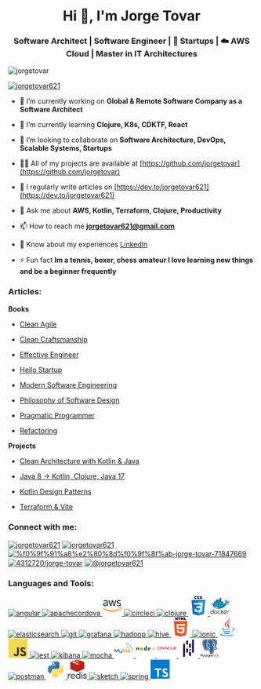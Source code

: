 <h1 align="center">Hi 👋, I'm Jorge Tovar</h1>
<h3 align="center">Software Architect | Software Engineer | 🚀 Startups | ☁️ AWS Cloud | Master in IT Architectures</h3>

<p align="left"> <img src="https://komarev.com/ghpvc/?username=jorgetovar&label=Profile%20views&color=0e75b6&style=flat" alt="jorgetovar" /> </p>

<p align="left"> <a href="https://twitter.com/jorgetovar621" target="blank"><img src="https://img.shields.io/twitter/follow/jorgetovar621?logo=twitter&style=for-the-badge" alt="jorgetovar621" /></a> </p>

- 🔭 I’m currently working on **Global & Remote Software Company as a Software Architect**

- 🌱 I’m currently learning **Clojure, K8s, CDKTF, React**

- 👯 I’m looking to collaborate on **Software Architecture, DevOps, Scalable Systems, Startups**

- 👨‍💻 All of my projects are available at [https://github.com/jorgetovar](https://github.com/jorgetovar)

- 📝 I regularly write articles on [https://dev.to/jorgetovar621](https://dev.to/jorgetovar621)

- 💬 Ask me about **AWS, Kotlin, Terraform, Clojure, Productivity**

- 📫 How to reach me **jorgetovar621@gmail.com**

- 📄 Know about my experiences [LinkedIn](https://www.linkedin.com/in/%F0%9F%91%A8%E2%80%8D%F0%9F%8F%AB-jorge-tovar-71847669/)

- ⚡ Fun fact **Im a tennis, boxer, chess amateur I love learning new things and be a beginner frequently**

<!-- BLOG-POST-LIST:START -->
<h3 align="left">Articles:</h3>

**Books**
- [Clean Agile](https://github.com/jorgetovar/engineer-learning-notes/blob/main/software/books/clean-agile.md)

- [Clean Craftsmanship](https://github.com/jorgetovar/engineer-learning-notes/blob/main/software/books/clean-craftsmanship.md)

- [Effective Engineer](https://github.com/jorgetovar/engineer-learning-notes/blob/main/software/books/effective-Engineer.md)

- [Hello Startup](https://github.com/jorgetovar/engineer-learning-notes/blob/main/software/books/hello-startup.md)

- [Modern Software Engineering](https://github.com/jorgetovar/engineer-learning-notes/blob/main/software/books/modern-software-engineering.md)

- [Philosophy of Software Design](https://github.com/jorgetovar/engineer-learning-notes/blob/main/software/books/philosophy-of-software-design.md)

- [Pragmatic Programmer](https://github.com/jorgetovar/engineer-learning-notes/blob/main/software/books/pragmatic-programmer.md)

- [Refactoring](https://github.com/jorgetovar/engineer-learning-notes/blob/main/software/books/refactoring.md)

**Projects**

- [Clean Architecture with Kotlin & Java](https://github.com/jorgetovar/engineer-learning-notes/blob/main/projects/clean-architecture.md)

- [Java 8 -> Kotlin, Clojure, Java 17](https://github.com/jorgetovar/from-java-8-to-java-17-kotlin-clojure)

- [Kotlin Design Patterns](https://github.com/jorgetovar/engineer-learning-notes/blob/main/projects/kotlin-design-patterns.md)

- [Terraform & Vite](https://github.com/jorgetovar/engineer-learning-notes/blob/main/projects/vite-terraform.md)


<!-- BLOG-POST-LIST:END -->

<h3 align="left">Connect with me:</h3>
<p align="left">
<a href="https://dev.to/jorgetovar621" target="blank"><img align="center" src="https://raw.githubusercontent.com/rahuldkjain/github-profile-readme-generator/master/src/images/icons/Social/devto.svg" alt="jorgetovar621" height="30" width="40" /></a>
<a href="https://twitter.com/jorgetovar621" target="blank"><img align="center" src="https://raw.githubusercontent.com/rahuldkjain/github-profile-readme-generator/master/src/images/icons/Social/twitter.svg" alt="jorgetovar621" height="30" width="40" /></a>
<a href="https://linkedin.com/in/%f0%9f%91%a8%e2%80%8d%f0%9f%8f%ab-jorge-tovar-71847669" target="blank"><img align="center" src="https://raw.githubusercontent.com/rahuldkjain/github-profile-readme-generator/master/src/images/icons/Social/linked-in-alt.svg" alt="%f0%9f%91%a8%e2%80%8d%f0%9f%8f%ab-jorge-tovar-71847669" height="30" width="40" /></a>
<a href="https://stackoverflow.com/users/4312720/jorge-tovar" target="blank"><img align="center" src="https://raw.githubusercontent.com/rahuldkjain/github-profile-readme-generator/master/src/images/icons/Social/stack-overflow.svg" alt="4312720/jorge-tovar" height="30" width="40" /></a>
<a href="https://medium.com/@jorgetovar621" target="blank"><img align="center" src="https://raw.githubusercontent.com/rahuldkjain/github-profile-readme-generator/master/src/images/icons/Social/medium.svg" alt="@jorgetovar621" height="30" width="40" /></a>
</p>

<h3 align="left">Languages and Tools:</h3>
<p align="left"> <a href="https://angular.io" target="_blank" rel="noreferrer"> <img src="https://angular.io/assets/images/logos/angular/angular.svg" alt="angular" width="40" height="40"/> </a> <a href="https://cordova.apache.org/" target="_blank" rel="noreferrer"> <img src="https://www.vectorlogo.zone/logos/apache_cordova/apache_cordova-icon.svg" alt="apachecordova" width="40" height="40"/> </a> <a href="https://aws.amazon.com" target="_blank" rel="noreferrer"> <img src="https://raw.githubusercontent.com/devicons/devicon/master/icons/amazonwebservices/amazonwebservices-original-wordmark.svg" alt="aws" width="40" height="40"/> </a> <a href="https://circleci.com" target="_blank" rel="noreferrer"> <img src="https://www.vectorlogo.zone/logos/circleci/circleci-icon.svg" alt="circleci" width="40" height="40"/> </a> <a href="https://clojure.org/" target="_blank" rel="noreferrer"> <img src="https://upload.wikimedia.org/wikipedia/commons/5/5d/Clojure_logo.svg" alt="clojure" width="40" height="40"/> </a> <a href="https://www.w3schools.com/css/" target="_blank" rel="noreferrer"> <img src="https://raw.githubusercontent.com/devicons/devicon/master/icons/css3/css3-original-wordmark.svg" alt="css3" width="40" height="40"/> </a> <a href="https://www.docker.com/" target="_blank" rel="noreferrer"> <img src="https://raw.githubusercontent.com/devicons/devicon/master/icons/docker/docker-original-wordmark.svg" alt="docker" width="40" height="40"/> </a> <a href="https://www.elastic.co" target="_blank" rel="noreferrer"> <img src="https://www.vectorlogo.zone/logos/elastic/elastic-icon.svg" alt="elasticsearch" width="40" height="40"/> </a> <a href="https://git-scm.com/" target="_blank" rel="noreferrer"> <img src="https://www.vectorlogo.zone/logos/git-scm/git-scm-icon.svg" alt="git" width="40" height="40"/> </a> <a href="https://grafana.com" target="_blank" rel="noreferrer"> <img src="https://www.vectorlogo.zone/logos/grafana/grafana-icon.svg" alt="grafana" width="40" height="40"/> </a> <a href="https://hadoop.apache.org/" target="_blank" rel="noreferrer"> <img src="https://www.vectorlogo.zone/logos/apache_hadoop/apache_hadoop-icon.svg" alt="hadoop" width="40" height="40"/> </a> <a href="https://hive.apache.org/" target="_blank" rel="noreferrer"> <img src="https://www.vectorlogo.zone/logos/apache_hive/apache_hive-icon.svg" alt="hive" width="40" height="40"/> </a> <a href="https://www.w3.org/html/" target="_blank" rel="noreferrer"> <img src="https://raw.githubusercontent.com/devicons/devicon/master/icons/html5/html5-original-wordmark.svg" alt="html5" width="40" height="40"/> </a> <a href="https://ionicframework.com" target="_blank" rel="noreferrer"> <img src="https://upload.wikimedia.org/wikipedia/commons/d/d1/Ionic_Logo.svg" alt="ionic" width="40" height="40"/> </a> <a href="https://www.java.com" target="_blank" rel="noreferrer"> <img src="https://raw.githubusercontent.com/devicons/devicon/master/icons/java/java-original.svg" alt="java" width="40" height="40"/> </a> <a href="https://developer.mozilla.org/en-US/docs/Web/JavaScript" target="_blank" rel="noreferrer"> <img src="https://raw.githubusercontent.com/devicons/devicon/master/icons/javascript/javascript-original.svg" alt="javascript" width="40" height="40"/> </a> <a href="https://jestjs.io" target="_blank" rel="noreferrer"> <img src="https://www.vectorlogo.zone/logos/jestjsio/jestjsio-icon.svg" alt="jest" width="40" height="40"/> </a> <a href="https://www.elastic.co/kibana" target="_blank" rel="noreferrer"> <img src="https://www.vectorlogo.zone/logos/elasticco_kibana/elasticco_kibana-icon.svg" alt="kibana" width="40" height="40"/> </a> <a href="https://mochajs.org" target="_blank" rel="noreferrer"> <img src="https://www.vectorlogo.zone/logos/mochajs/mochajs-icon.svg" alt="mocha" width="40" height="40"/> </a> <a href="https://www.mysql.com/" target="_blank" rel="noreferrer"> <img src="https://raw.githubusercontent.com/devicons/devicon/master/icons/mysql/mysql-original-wordmark.svg" alt="mysql" width="40" height="40"/> </a> <a href="https://nodejs.org" target="_blank" rel="noreferrer"> <img src="https://raw.githubusercontent.com/devicons/devicon/master/icons/nodejs/nodejs-original-wordmark.svg" alt="nodejs" width="40" height="40"/> </a> <a href="https://www.oracle.com/" target="_blank" rel="noreferrer"> <img src="https://raw.githubusercontent.com/devicons/devicon/master/icons/oracle/oracle-original.svg" alt="oracle" width="40" height="40"/> </a> <a href="https://pandas.pydata.org/" target="_blank" rel="noreferrer"> <img src="https://raw.githubusercontent.com/devicons/devicon/2ae2a900d2f041da66e950e4d48052658d850630/icons/pandas/pandas-original.svg" alt="pandas" width="40" height="40"/> </a> <a href="https://www.postgresql.org" target="_blank" rel="noreferrer"> <img src="https://raw.githubusercontent.com/devicons/devicon/master/icons/postgresql/postgresql-original-wordmark.svg" alt="postgresql" width="40" height="40"/> </a> <a href="https://postman.com" target="_blank" rel="noreferrer"> <img src="https://www.vectorlogo.zone/logos/getpostman/getpostman-icon.svg" alt="postman" width="40" height="40"/> </a> <a href="https://www.python.org" target="_blank" rel="noreferrer"> <img src="https://raw.githubusercontent.com/devicons/devicon/master/icons/python/python-original.svg" alt="python" width="40" height="40"/> </a> <a href="https://redis.io" target="_blank" rel="noreferrer"> <img src="https://raw.githubusercontent.com/devicons/devicon/master/icons/redis/redis-original-wordmark.svg" alt="redis" width="40" height="40"/> </a> <a href="https://www.sketch.com/" target="_blank" rel="noreferrer"> <img src="https://www.vectorlogo.zone/logos/sketchapp/sketchapp-icon.svg" alt="sketch" width="40" height="40"/> </a> <a href="https://spring.io/" target="_blank" rel="noreferrer"> <img src="https://www.vectorlogo.zone/logos/springio/springio-icon.svg" alt="spring" width="40" height="40"/> </a> <a href="https://www.typescriptlang.org/" target="_blank" rel="noreferrer"> <img src="https://raw.githubusercontent.com/devicons/devicon/master/icons/typescript/typescript-original.svg" alt="typescript" width="40" height="40"/> </a> </p>

